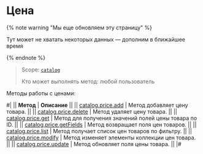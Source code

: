 # Цена

{% note warning "Мы еще обновляем эту страницу" %}

Тут может не хватать некоторых данных — дополним в ближайшее время

{% endnote %}

> Scope: [`catalog`](../../scopes/permissions.md)
>
> Кто может выполнять метод: любой пользователь

Методы работы с ценами:

#|
|| **Метод** | **Описание** ||
|| [catalog.price.add](./catalog-price-add.md) | Метод добавляет цену товара. ||
|| [catalog.price.delete](./catalog-price-delete.md) | Метод удаляет цену товара. ||
|| [catalog.price.get](./catalog-price-get.md) | Метод для получения значений полей цены товара по ID. ||
|| [catalog.price.getFields](./catalog-price-get-fields.md) | Метод возвращает поля цен товаров. ||
|| [catalog.price.list](./catalog-price-list.md) | Метод получает список цен товаров по фильтру. ||
|| [catalog.price.modify](./catalog-price-modify.md) | Метод изменяет элементы коллекции цен товара. ||
|| [catalog.price.update](./catalog-price-update.md) | Метод обновляет поля цены товара. ||
|#